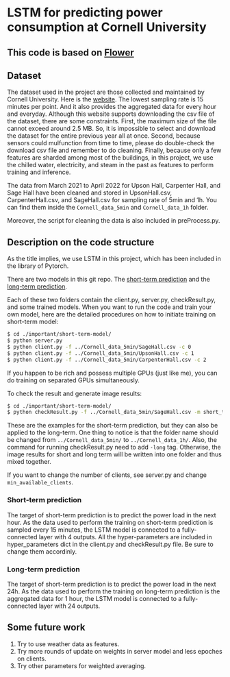 # LSTM for predicting power consumption at Cornell University
## This code is based on [Flower](https://flower.dev/)

## Dataset
The dataset used in the project are those collected and maintained by Cornell University. Here is the [website](https://portal.emcs.cornell.edu/d/2/dashboard-list?orgId=2). The lowest sampling rate is 15 minutes per point. And it also provides the aggregated data for every hour and everyday. Although this website supports downloading the csv file of the dataset, there are some constraints. First, the maximum size of the file cannot exceed around 2.5 MB. So, it is impossible to select and download the dataset for the entire previous year all at once. Second, because sensors could mulfunction from time to time, please do double-check the download csv file and remember to do cleaning. Finally, because only a few features are sharded among most of the buildings, in this project, we use the chilled water, electricity, and steam in the past as features to perform training and inference.

The data from March 2021 to April 2022 for Upson Hall, Carpenter Hall, and Sage Hall have been cleaned and stored in UpsonHall.csv, CarpenterHall.csv, and SageHall.csv for sampling rate of 5min and 1h. You can find them inside the `Cornell_data_5min` and `Cornell_data_1h` folder.

Moreover, the script for cleaning the data is also included in preProcess.py.

## Description on the code structure
As the title implies, we use LSTM in this project, which has been included in the library of Pytorch. 

There are two models in this git repo. The [short-term prediction](./important/short-term-model/) and the [long-term prediction](./important/long-term-model/). 

Each of these two folders contain the client.py, server.py, checkResult.py, and some trained models. When you want to run the code and train your own model, here are the detailed procedures on how to initiate training on short-term model:
```sh
$ cd ./important/short-term-model/
$ python server.py
$ python client.py -f ../Cornell_data_5min/SageHall.csv -c 0
$ python client.py -f ../Cornell_data_5min/UpsonHall.csv -c 1
$ python client.py -f ../Cornell_data_5min/CarpenterHall.csv -c 2
```
If you happen to be rich and possess multiple GPUs (just like me), you can do training on separated GPUs simultaneously. 

To check the result and generate image results:
```sh
$ cd ./important/short-term-model/
$ python checkResult.py -f ../Cornell_data_5min/SageHall.csv -m short_trained_model-min_max.pt
```

These are the examples for the short-term prediction, but they can also be applied to the long-term. One thing to notice is that the folder name should be changed from `../Cornell_data_5min/` to `../Cornell_data_1h/`. Also, the command for running checkResult.py need to add `-long` tag. Otherwise, the image results for short and long term will be written into one folder and thus mixed together.

If you want to change the number of clients, see server.py and change `min_available_clients`. 

### Short-term prediction
The target of short-term prediction is to predict the power load in the next hour. As the data used to perform the training on short-term prediction is sampled every 15 minutes, the LSTM model is connected to a fully-connected layer with 4 outputs. All the hyper-parameters are included in hyper_parameters dict in the client.py and checkResult.py file. Be sure to change them accordinly. 

### Long-term prediction
The target of short-term prediction is to predict the power load in the next 24h. As the data used to perform the training on long-term prediction is the aggregated data for 1 hour, the LSTM model is connected to a fully-connected layer with 24 outputs.

## Some future work
1. Try to use weather data as features.
2. Try more rounds of update on weights in server model and less epoches on clients.
3. Try other parameters for weighted averaging.
